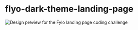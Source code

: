 # flyo-dark-theme-landing-page

![Design preview for the Fylo landing page coding challenge](./design/desktop-preview.jpg)
